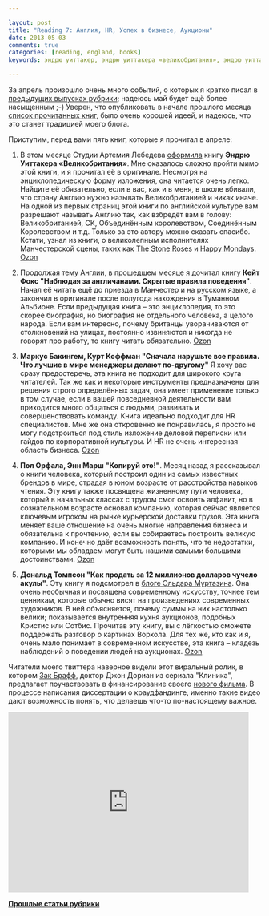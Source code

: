 ```yaml
---

layout: post
title: "Reading 7: Англия, HR, Успех в бизнесе, Аукционы"
date: 2013-05-03
comments: true
categories: [reading, england, books]
keywords: эндрю уиттакер, эндрю уиттакера «великобритания», эндрю уиттакер великобритания, эндрю уиттакера, эндрю уиттакер великобритания скачать

---
```


За апрель произошло очень много событий, о которых я кратко писал в [предыдущих выпусках рубрики](http://blog.vonoiral.com/tag/reading); надеюсь май будет ещё более насыщенным ;-) Уверен, что опубликовать в начале прошлого месяца [список прочитанных книг](http://blog.vonoiral.com/post/reading-3-75), было очень хорошей идеей, и надеюсь, что это станет традицией моего блога.

<!-- more -->

Приступим, перед вами пять книг, которые я прочитал в апреле:

1. В этом месяце Студии Артемия Лебедева [оформила](http://www.artlebedev.ru/everything/ripol/whitaker-britain/) книгу **Эндрю Уиттакера «Великобритания»**. Мне оказалось сложно пройти мимо этой книги, и я прочитал её в оригинале. Несмотря на энциклопедическую форму изложения, она читается очень легко. Найдите её обязательно, если в вас, как и в меня, в школе вбивали, что страну Англию нужно называть Великобританией и никак иначе. На одной из первых страниц этой книги по английской культуре вам разрешают называть Англию так, как взбредёт вам в голову: Великобританией, СК, Объединённым королевством, Соединённым Королевством и т.д. Только за это автору можно сказать спасибо. Кстати, узнал из книги, о великолепным исполнителях Манчестерской сцены, таких как [The Stone Roses](http://www.thestoneroses.org) и [Happy Mondays](http://www.happymondaysonline.com). [Ozon](http://www.ozon.ru/context/detail/id/20350860/)

2. Продолжая тему Англии, в прошедшем месяце я дочитал книгу **Кейт Фокс "Наблюдая за англичанами. Скрытые правила поведения"**. Начал её читать ещё до приезда в Манчестер и на русском языке, а закончил в оригинале после полугода нахождения в Туманном Альбионе. Если предыдущая книга – это энциклопедия, то это скорее биография, но биография не отдельного человека, а целого народа. Если вам интересно, почему британцы уворачиваются от столкновений на улицах, постоянно извиняются и никогда не говорят про работу, то книгу читать обязательно. [Ozon](http://www.ozon.ru/context/detail/id/3768837/)

3. **Маркус Бакингем, Курт Коффман "Сначала нарушьте все правила. Что лучшие в мире менеджеры делают по-другому"** Я хочу вас сразу предостеречь, эта книга не подходит для широкого круга читателей. Так же как и некоторые инструменты предназначены для решения строго определённых задач, она имеет применение только в том случае, если в вашей повседневной деятельности вам приходится много общаться с людьми, развивать и совершенствовать команду. Книга идеально подходит для HR специалистов. Мне же она откровенно не понравилась, я просто не могу подстроиться под стиль изложение деловой переписки или гайдов по корпоративной культуры. И HR не очень интересная область бизнеса. [Ozon](http://www.ozon.ru/context/detail/id/5136619/)

4. **Пол Орфала, Энн Марш "Копируй это!"**. Месяц назад я рассказывал о книги человека, который построил один из самых известных брендов в мире, страдая в юном возрасте от расстройства навыков чтения. Эту книгу также посвящена жизненному пути человека, который в начальных классах с трудом смог освоить алфавит, но в сознательном возрасте основал компанию, которая сейчас является ключевым игроком на рынке курьерской доставки грузов. Эта книга меняет ваше отношение на очень многие направления бизнеса и обязательна к прочтению, если вы собираетесь построить великую компанию. И конечно даёт возможность понять, что те недостатки, которыми мы обладаем могут быть нашими самыми большими достоинствами. [Ozon](http://www.ozon.ru/context/detail/id/2873215/)

5. **Дональд Томпсон "Как продать за 12 миллионов долларов чучело акулы"**. Эту книгу я подсмотрел в [блоге Эльдара Муртазина](http://mrmurtazin.com). Она очень необычная и посвящена современному искусству, точнее тем ценникам, которые обычно висят на произведениях современных художников. В ней объясняется, почему суммы на них настолько велики; показывается внутренняя кухня аукционов, подобных Кристис или Сотбис. Прочитав эту книгу, вы с лёгкостью сможете поддержать разговор о картинах Ворхола. Для тех же, кто как и я, очень мало понимает в современном искусстве, эта книга – кладезь наблюдений о поведении людей на аукционах. [Ozon](http://www.ozon.ru/context/detail/id/18077122/)

Читатели моего твиттера наверное видели этот виральный ролик, в котором [Зак Брафф](http://vk.com/realzachbraff), доктор Джон Дориан из сериала "Клиника", предлагает поучаствовать в финансирование своего [нового фильма](http://www.kickstarter.com/projects/1869987317/wish-i-was-here-1). В процессе написания диссертации о краудфандинге, именно такие видео дают возможность понять, что делаешь что-то по-настоящему важное. 

<iframe width="480" height="360" src="http://www.kickstarter.com/projects/1869987317/wish-i-was-here-1/widget/video.html" frameborder="0"> </iframe>

[**Прошлые статьи рубрики**](http://blog.vonoiral.com/blog/categories/reading/)